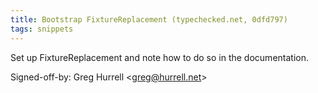 ```yaml
---
title: Bootstrap FixtureReplacement (typechecked.net, 0dfd797)
tags: snippets
---
```


Set up FixtureReplacement and note how to do so in the documentation.

Signed-off-by: Greg Hurrell &lt;greg@hurrell.net&gt;
